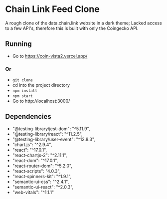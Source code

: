 # Chain Link Feed Clone
A rough clone of the data.chain.link website in a dark theme; Lacked access to a few API's, therefore this is built with only the Coingecko API.

## Running
* Go to https://coin-vista2.vercel.app/
### Or
* ```git clone```
* cd into the project directory
* ```npm install```
* ```npm start```
* Go to http://localhost:3000/

## Dependencies
* "@testing-library/jest-dom": "^5.11.9",
* "@testing-library/react": "^11.2.5",
* "@testing-library/user-event": "^12.8.3",
* "chart.js": "^2.9.4",
* "react": "^17.0.1",
* "react-chartjs-2": "^2.11.1",
* "react-dom": "^17.0.1",
* "react-router-dom": "^5.2.0",
* "react-scripts": "4.0.3",
* "react-spinners-kit": "^1.9.1",
* "semantic-ui-css": "^2.4.1",
* "semantic-ui-react": "^2.0.3",
* "web-vitals": "^1.1.1"



